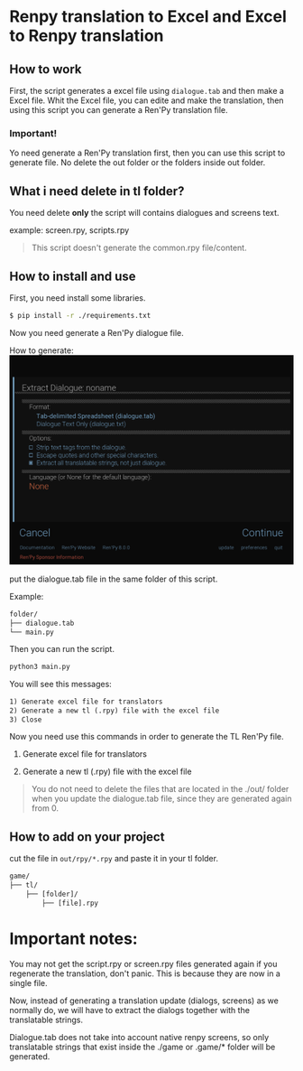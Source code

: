 # Renpy translation to Excel and Excel to Renpy translation

## How to work

First, the script generates a excel file using `dialogue.tab` and then make a Excel file.
Whit the Excel file, you can edite and make the translation, then using this script you can 
generate a Ren'Py translation file.

### Important!

Yo need generate a Ren'Py translation first, then you can use this script to generate file.
No delete the out folder or the folders inside out folder.

## What i need delete in tl folder?

You need delete **only** the script will contains dialogues and screens text. 

example: screen.rpy, scripts.rpy

> This script doesn't generate the common.rpy file/content.

## How to install and use

First, you need install some libraries.

```bash
$ pip install -r ./requirements.txt
```
Now you need generate a Ren'Py dialogue file.

How to generate:
![](./screenshots/01.png)

put the dialogue.tab file in the same folder of this script.

Example:
```
folder/
├── dialogue.tab
└── main.py
```
Then you can run the script.

```python
python3 main.py
```

You will see this messages:

```
1) Generate excel file for translators
2) Generate a new tl (.rpy) file with the excel file
3) Close
```

Now you need use this commands in order to generate the TL Ren'Py file.

1) Generate excel file for translators

2) Generate a new tl (.rpy) file with the excel file

> You do not need to delete the files that are located in the ./out/ folder when you update the dialogue.tab file, since they are generated again from 0.


## How to add on your project

cut the file in `out/rpy/*.rpy` and paste it in your tl folder.
```
game/
├── tl/
    ├── [folder]/
        ├── [file].rpy

```


# Important notes:

You may not get the script.rpy or screen.rpy files generated again if you regenerate the translation, don't panic. This is because they are now in a single file.

Now, instead of generating a translation update (dialogs, screens) as we normally do, we will have to extract the dialogs together with the translatable strings.

Dialogue.tab does not take into account native renpy screens, so only translatable strings that exist inside the ./game or .game/* folder will be generated.